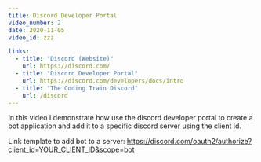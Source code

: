 ```yaml
---
title: Discord Developer Portal
video_number: 2
date: 2020-11-05
video_id: zzz

links:
  - title: "Discord (Website)"
    url: https://discord.com/
  - title: "Discord Developer Portal"
    url: https://discord.com/developers/docs/intro
  - title: "The Coding Train Discord"
    url: /discord
---
```

In this video I demonstrate how use the discord developer portal to create a bot application and add it to a specific discord server using the client id.

Link template to add bot to a server: https://discord.com/oauth2/authorize?client_id=YOUR_CLIENT_ID&scope=bot
